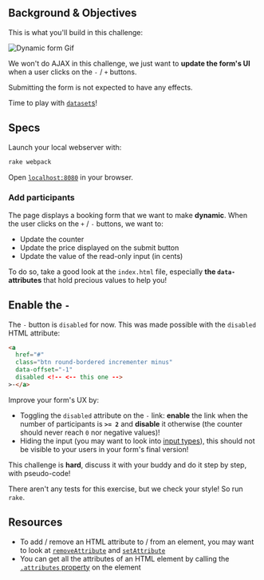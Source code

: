 ## Background & Objectives

This is what you'll build in this challenge:

![Dynamic form Gif](https://raw.githubusercontent.com/lewagon/fullstack-images/master/frontend/booking-form.gif)

We won't do AJAX in this challenge, we just want to **update the form's UI** when a user clicks on the `-` / `+` buttons.

Submitting the form is not expected to have any effects.

Time to play with [`dataset`s](https://developer.mozilla.org/en-US/docs/Web/API/HTMLElement/dataset)!

## Specs

Launch your local webserver with:

```bash
rake webpack
```

Open [`localhost:8080`](http://localhost:8080) in your browser.

### Add participants

The page displays a booking form that we want to make **dynamic**. When the user clicks on the `+` / `-` buttons, we want to:

- Update the counter
- Update the price displayed on the submit button
- Update the value of the read-only input (in cents)

To do so, take a good look at the `index.html` file, especially **the `data-` attributes** that hold precious values to help you!

## Enable the `-`

The `-` button is `disabled` for now. This was made possible with the `disabled` HTML attribute:

```html
<a
  href="#"
  class="btn round-bordered incrementer minus"
  data-offset="-1"
  disabled <!-- <-- this one -->
>-</a>
```

Improve your form's UX by:

- Toggling the `disabled` attribute on the `-` link: **enable** the link when the number of participants is **`>= 2`** and **disable** it otherwise (the counter should never reach `0` nor negative values)!
- Hiding the input (you may want to look into [input types](https://developer.mozilla.org/en-US/docs/Web/HTML/Element/input)), this should not be visible to your users in your form's final version!

This challenge is **hard**, discuss it with your buddy and do it step by step, with pseudo-code!

There aren't any tests for this exercise, but we check your style! So run `rake`.

## Resources

- To add / remove an HTML attribute to / from an element, you may want to look at [`removeAttribute`](https://developer.mozilla.org/fr/docs/Web/API/Element/removeAttribute) and [`setAttribute`](https://developer.mozilla.org/fr/docs/Web/API/Element/setAttribute)
- You can get all the attributes of an HTML element by calling the [`.attributes` property](https://developer.mozilla.org/en-US/docs/Web/API/Element/attributes) on the element
